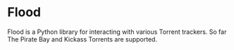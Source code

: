 # Flood

Flood is a Python library for interacting with various Torrent trackers. So far The Pirate Bay and Kickass Torrents are
supported.